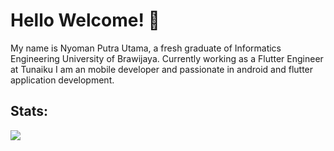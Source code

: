 <h1 align='left'>Hello Welcome! 👋</h1>

My name is Nyoman Putra Utama, a fresh graduate of Informatics Engineering University of Brawijaya. Currently working as a Flutter Engineer at Tunaiku
I am an mobile developer and passionate in android and flutter application development. 

## Stats:

<img src="https://github-readme-stats.vercel.app/api?username=putrautama007&show_icons=true">
